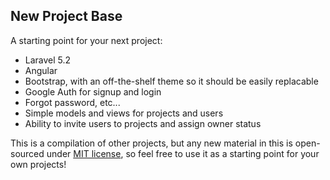 ## New Project Base

A starting point for your next project:
* Laravel 5.2
* Angular
* Bootstrap, with an off-the-shelf theme so it should be easily replacable
* Google Auth for signup and login
* Forgot password, etc...
* Simple models and views for projects and users
* Ability to invite users to projects and assign owner status

This is a compilation of other projects, but any new material in this is open-sourced under [MIT license](http://opensource.org/licenses/MIT), so feel free to use it as a starting point for your own projects!

